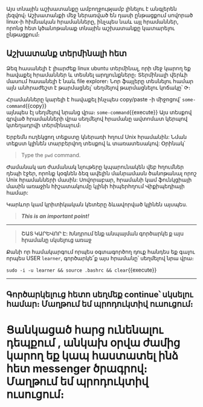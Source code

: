 Այս տնային աշխատանքը ամբողջությամբ լինելու է անգլերեն լեզվով։ Աշխատանքի մեջ ներառված են դասի ընթացքում սովորած linux-ի հիմնական հրամանները, ինչպես նաև այլ հրամաններ, որոնց հետ կծանոթանաք տնային աշխատանքը կատարելու ընթացքում։


## Աշխատանք  տերմինալի  հետ
Ձեզ հասանելի է լիարժեք linux ubuntu տերմինալ, որի մեջ կարող եք հավաքել հրամաններ և տեսնել արդյունքները։ Տերմինալի վերևի մասում հասանելի է նաև file explorer։ Նոր ֆայլերը տեսնելու համար այն անհրաժեշտ է թարմացնել՝ սեղմելով թարմացնելու կոճակը՝ ⟳։

Հրամանները կարելի է հավաքել ինչպես copy/paste -ի միջոցով՝ `some-command`{{copy}}  
այնպես էլ սեղմելով նրանց վրա։ `some-command`{{execute}}  Այս տեսքով գրված հրամանների վրա սեղմելով հրամանը ավտոմատ կերպով կտեղադրվի տերմինալում։

Երբեմն ուղեկցող տեքստը կներառի հղում Unix հրամանին: Նման տեքստ կլինեն տարբերվող տեսքով և տառատեսակով: Օրինակ՝ 

>Type the `pwd` command.

Ժամանակ առ ժամանակ նյութերը կպարունակեն վեբ հղումներ դեպի էջեր, որոնք կօգնեն ձեզ ավելին մանրամասն ծանոթանալ որոշ Unix հրամանների մասին: Սովորաբար, հրամանի կամ ֆունկցիայի մասին առաջին հիշատակումը կլինի հիպերհղում Վիքիպեդիայի համար: 

Կարևոր կամ կրիտիկական կետերը ձևավորված կլինեն այսպես.

>***This is an important point!***

[web links]: http://en.wikipedia.org/wiki/Hyperlink

****

>**ՇԱՏ ԿԱՐԵՎՈՐ Է: Խնդրում  ենք անպայման  գործարկե ք այս հրամանը սկսելուց առաջ**

Քանի որ համակարգում որպես օգտագործող դուք հանդես եք գալու որպես USER `learner`, գործարկե՜ք այս հրամանը՝ սեղմելով նրա վրա։

`sudo -i -u learner && source .bashrc && clear`{{execute}}

****
## Գործարկելուց  հետո սեղմեք continue՝ սկսելու  համար։ Մաղթում եմ պրոդուկտիվ  ուսուցում։  


# Ցանկացած հարց ունենալու  դեպքում , անկախ օրվա ժամից կարող եք կապ հաստատել  ինձ հետ messenger ծրագրով։  Մաղթում եմ պրոդուկտիվ  ուսուցում։